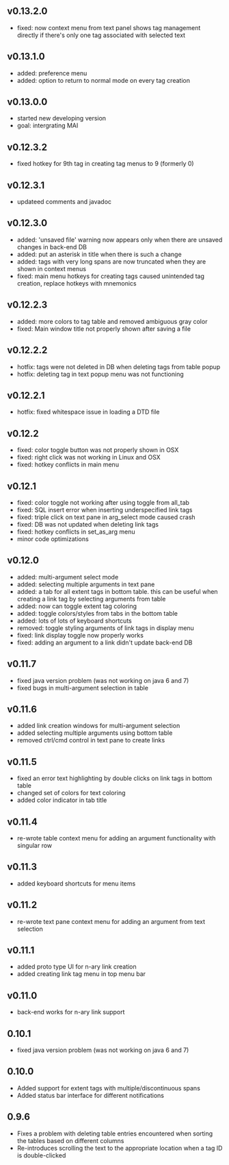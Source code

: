 ## v0.13.2.0
* fixed: now context menu from text panel shows tag management directly if there's only one tag associated with selected text

## v0.13.1.0
* added: preference menu
* added: option to return to normal mode on every tag creation

## v0.13.0.0
* started new developing version
* goal: intergrating MAI

## v0.12.3.2
* fixed hotkey for 9th tag in creating tag menus to 9 (formerly 0)

## v0.12.3.1
* updateed comments and javadoc

## v0.12.3.0
* added: 'unsaved file' warning now appears only when there are unsaved changes in back-end DB
* added: put an asterisk in title when there is such a change
* added: tags with very long spans are now truncated when they are shown in context menus
* fixed: main menu hotkeys for creating tags caused unintended tag creation, replace hotkeys with mnemonics

## v0.12.2.3
* added: more colors to tag table and removed ambiguous gray color
* fixed: Main window title not properly shown after saving a file

## v0.12.2.2
* hotfix: tags were not deleted in DB when deleting tags from table popup
* hotfix: deleting tag in text popup menu was not functioning

## v0.12.2.1
* hotfix: fixed whitespace issue in loading a DTD file

## v0.12.2
* fixed: color toggle button was not properly shown in OSX
* fixed: right click was not working in Linux and OSX
* fixed: hotkey conflicts in main menu

## v0.12.1
* fixed: color toggle not working after using toggle from all_tab
* fixed: SQL insert error when inserting underspecified link tags
* fixed: triple click on text pane in arg_select mode caused crash
* fixed: DB was not updated when deleting link tags
* fixed: hotkey conflicts in set_as_arg menu
* minor code optimizations

## v0.12.0
* added: multi-argument select mode
* added: selecting multiple arguments in text pane
* added: a tab for all extent tags in bottom table. this can be useful when creating a link tag by selecting arguments from table
* added: now can toggle extent tag coloring
* added: toggle colors/styles from tabs in the bottom table
* added: lots of lots of keyboard shortcuts
* removed: toggle styling arguments of link tags in display menu
* fixed: link display toggle now properly works
* fixed: adding an argument to a link didn't update back-end DB

## v0.11.7
* fixed java version problem (was not working on java 6 and 7)
* fixed bugs in multi-argument selection in table

## v0.11.6
* added link creation windows for multi-argument selection
* added selecting multiple arguments using bottom table
* removed ctrl/cmd control in text pane to create links

## v0.11.5
* fixed an error text highlighting by double clicks on link tags in bottom table
* changed set of colors for text coloring
* added color indicator in tab title

## v0.11.4  
* re-wrote table context menu for adding an argument functionality with singular row  

## v0.11.3  
* added keyboard shortcuts for menu items  

## v0.11.2  
* re-wrote text pane context menu for adding an argument from text selection

## v0.11.1  
* added proto type UI for n-ary link creation 
* added creating link tag menu in top menu bar

## v0.11.0  
* back-end works for n-ary link support

## 0.10.1
* fixed java version problem (was not working on java 6 and 7)

## 0.10.0
* Added support for extent tags with multiple/discontinuous spans
* Added status bar interface for different notifications

## 0.9.6
* Fixes a problem with deleting table entries encountered when sorting the tables based on different columns
* Re-introduces scrolling the text to the appropriate location when a tag ID is double-clicked
